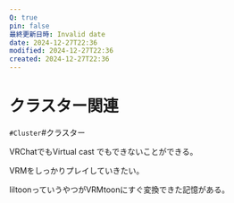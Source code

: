 ```yaml
---
Q: true
pin: false
最終更新日時: Invalid date
date: 2024-12-27T22:36
modified: 2024-12-27T22:36
created: 2024-12-27T22:36
---
```

# クラスター関連

`#Cluster`\#クラスター

VRChatでもVirtual cast でもできないことができる。

VRMをしっかりプレイしていきたい。

liltoonっていうやつがVRMtoonにすぐ変換できた記憶がある。